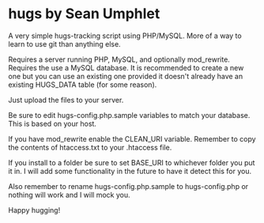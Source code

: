 # hugs by Sean Umphlet
A very simple hugs-tracking script using PHP/MySQL. More of a way to learn to use git than anything else.

Requires a server running PHP, MySQL, and optionally mod_rewrite. Requires the use a MySQL database. It is recommended to create
a new one but you can use an existing one provided it doesn't already have an existing HUGS_DATA table (for some reason).

Just upload the files to your server.

Be sure to edit hugs-config.php.sample variables to match your database. This is based on your host.

If you have mod_rewrite enable the CLEAN_URI variable. Remember to copy the contents of htaccess.txt to your .htaccess file.

If you install to a folder be sure to set BASE_URI to whichever folder you put it in. I will add some functionality in the future to have it detect this for you.

Also remember to rename hugs-config.php.sample to hugs-config.php or nothing will work and I will mock you.

Happy hugging!
